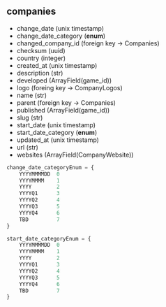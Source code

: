 ## companies

- change_date (unix timestamp)
- change_date_category (**enum**)
- changed_company_id (foreign key -> Companies)
- checksum (uuid)
- country (integer)
- created_at (unix timestamp)
- description (str)
- developed (ArrayField(game_id))
- logo (foreing key -> CompanyLogos)
- name (str)
- parent (foreign key -> Companies)
- published (ArrayField(game_id))
- slug (str)
- start_date (unix timestamp)
- start_date_category (**enum**)
- updated_at (unix timestamp)
- url (str)
- websites (ArrayField(CompanyWebsite))

```python
change_date_categoryEnum = {
    YYYYMMMMDD	0
    YYYYMMMM	1
    YYYY	    2
    YYYYQ1	    3
    YYYYQ2	    4
    YYYYQ3	    5
    YYYYQ4	    6
    TBD	        7
}
```

```python
start_date_categoryEnum = {
    YYYYMMMMDD	0
    YYYYMMMM	1
    YYYY	    2
    YYYYQ1	    3
    YYYYQ2	    4
    YYYYQ3	    5
    YYYYQ4	    6
    TBD	        7
}
```